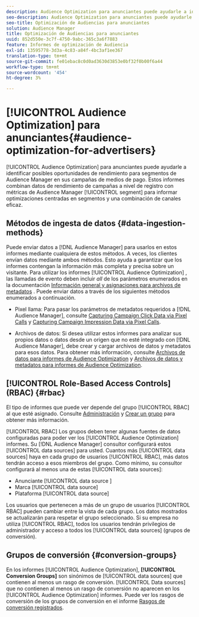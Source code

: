 ```yaml
---
description: Audience Optimization para anunciantes puede ayudarle a identificar posibles oportunidades de rendimiento para segmentos de Audience Manager en sus campañas de medios de pago. Estos informes combinan datos de rendimiento de campañas a nivel de registro con métricas de segmentos de Audience Manager para informar optimizaciones centradas en segmentos y una combinación de canales eficaz.
seo-description: Audience Optimization para anunciantes puede ayudarle a identificar posibles oportunidades de rendimiento para segmentos de Audience Manager en sus campañas de medios de pago. Estos informes combinan datos de rendimiento de campañas a nivel de registro con métricas de segmentos de Audience Manager para informar optimizaciones centradas en segmentos y una combinación de canales eficaz.
seo-title: Optimización de Audiencias para anunciantes
solution: Audience Manager
title: Optimización de Audiencias para anunciantes
uuid: 852d550e-3c7f-4750-9abc-365c3a6f7883
feature: Informes de optimización de Audiencia
exl-id: 13595778-3d3a-4c83-a84f-4bc3af1ee367
translation-type: tm+mt
source-git-commit: fe01ebac8c0d0ad3630d3853e0bf32f0b00f6a44
workflow-type: tm+mt
source-wordcount: '454'
ht-degree: 3%

---
```


# [!UICONTROL Audience Optimization] para anunciantes{#audience-optimization-for-advertisers}

[!UICONTROL Audience Optimization] para anunciantes puede ayudarle a identificar posibles oportunidades de rendimiento para segmentos de Audience Manager en sus campañas de medios de pago. Estos informes combinan datos de rendimiento de campañas a nivel de registro con métricas de Audience Manager [!UICONTROL segment] para informar optimizaciones centradas en segmentos y una combinación de canales eficaz.

## Métodos de ingesta de datos {#data-ingestion-methods}

Puede enviar datos a [!DNL Audience Manager] para usarlos en estos informes mediante cualquiera de estos métodos. A veces, los clientes envían datos mediante ambos métodos. Esto ayuda a garantizar que los informes contengan la información más completa y precisa sobre un visitante. Para utilizar los informes [!UICONTROL Audience Optimization] , las llamadas de evento deben incluir *all* de los parámetros enumerados en la documentación [Información general y asignaciones para archivos de metadatos](../../../reporting/audience-optimization-reports/metadata-files-intro/metadata-file-overview.md) . Puede enviar datos a través de los siguientes métodos enumerados a continuación.

* Pixel llama: Para pasar los parámetros de metadatos requeridos a [!DNL Audience Manager], consulte [Capturing Campaign Click Data via Pixel Calls](../../../integration/media-data-integration/click-data-pixels.md) y [Capturing Campaign Impression Data via Pixel Calls](../../../integration/media-data-integration/impression-data-pixels.md).

* Archivos de datos: Si desea utilizar estos informes para analizar sus propios datos o datos desde un origen que no esté integrado con [!DNL Audience Manager], debe crear y cargar archivos de datos y metadatos para esos datos. Para obtener más información, consulte [Archivos de datos para informes de Audience Optimization](../../../reporting/audience-optimization-reports/metadata-files-intro/datafiles-intro.md) y [Archivos de datos y metadatos para informes de Audience Optimization](../../../reporting/audience-optimization-reports/metadata-files-intro/metadata-files-intro.md).

## [!UICONTROL Role-Based Access Controls] (RBAC)  {#rbac}

El tipo de informes que puede ver depende del grupo [!UICONTROL RBAC] al que esté asignado. Consulte [Administración](../../../features/administration/administration-overview.md) y [Crear un grupo](../../../features/administration/administration-overview.md#create-group) para obtener más información.

[!UICONTROL RBAC] Los grupos deben tener algunas fuentes de datos configuradas para poder ver los  [!UICONTROL Audience Optimization] informes. Su [!DNL Audience Manager] consultor configurará estos [!UICONTROL data sources] para usted. Cuantos más [!UICONTROL data sources] haya en cada grupo de usuarios [!UICONTROL RBAC], más datos tendrán acceso a esos miembros del grupo. Como mínimo, su consultor configurará al menos una de estas [!UICONTROL data sources]:

* Anunciante [!UICONTROL data source ]
* Marca [!UICONTROL data source]
* Plataforma [!UICONTROL data source]

Los usuarios que pertenecen a más de un grupo de usuarios [!UICONTROL RBAC] pueden cambiar entre la vista de cada grupo. Los datos mostrados se actualizarán para respetar el grupo seleccionado. Si su empresa no utiliza [!UICONTROL RBAC], todos los usuarios tendrán privilegios de administrador y acceso a todos los [!UICONTROL data sources] (grupos de conversión).

## Grupos de conversión {#conversion-groups}

En los informes [!UICONTROL Audience Optimization], **[!UICONTROL Conversion Groups]** son sinónimos de [!UICONTROL data sources] que contienen al menos un rasgo de conversión. [!UICONTROL Data sources] que no contienen al menos un rasgo de conversión no aparecen en los  [!UICONTROL Audience Optimization] informes. Puede ver los rasgos de conversión de los grupos de conversión en el informe [Rasgos de conversión registrados](../../../reporting/audience-optimization-reports/aor-advertisers/reported-conversion-traits.md).
